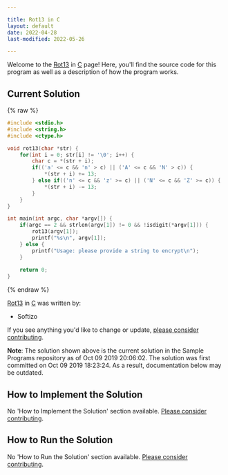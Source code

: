 ```yaml
---

title: Rot13 in C
layout: default
date: 2022-04-28
last-modified: 2022-05-26

---
```


Welcome to the [Rot13](https://sampleprograms.io/projects/rot13) in [C](https://sampleprograms.io/languages/c) page! Here, you'll find the source code for this program as well as a description of how the program works.

## Current Solution

{% raw %}

```c
#include <stdio.h>
#include <string.h>
#include <ctype.h>

void rot13(char *str) {
    for(int i = 0; str[i] != '\0'; i++) {
        char c = *(str + i);
        if(('a' <= c && 'n' > c) || ('A' <= c && 'N' > c)) {
            *(str + i) += 13;
        } else if(('n' <= c && 'z' >= c) || ('N' <= c && 'Z' >= c)) {
            *(str + i) -= 13;
        }
    }
}

int main(int argc, char *argv[]) {
    if(argc == 2 && strlen(argv[1]) != 0 && !isdigit(*argv[1])) {
        rot13(argv[1]);
        printf("%s\n", argv[1]);
    } else {
        printf("Usage: please provide a string to encrypt\n");
    }
    
    return 0;
}
```

{% endraw %}

[Rot13](https://sampleprograms.io/projects/rot13) in [C](https://sampleprograms.io/languages/c) was written by:

- Softizo

If you see anything you'd like to change or update, [please consider contributing](https://github.com/TheRenegadeCoder/sample-programs).

**Note**: The solution shown above is the current solution in the Sample Programs repository as of Oct 09 2019 20:06:02. The solution was first committed on Oct 09 2019 18:23:24. As a result, documentation below may be outdated.

## How to Implement the Solution

No 'How to Implement the Solution' section available. [Please consider contributing](https://github.com/TheRenegadeCoder/sample-programs-website).

## How to Run the Solution

No 'How to Run the Solution' section available. [Please consider contributing](https://github.com/TheRenegadeCoder/sample-programs-website).